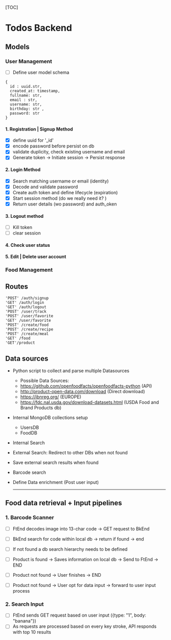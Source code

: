 [TOC]

# Todos Backend

## Models

### User Management

- [ ] Define user model schema

```
{
  id : uuid.str,
  created_at: timestamp,
  fullname: str, 
  email : str,
  username: str,
  birthday: str ,
  password: str
}
```



#### 1.  Registration | Signup Method

- [x] define uuid for '\_id'
- [x] encode password before persist on db
- [x] validate duplicity, check existing username and email 
- [x] Generate token → Initiate session → Persist response

#### 2.  Login Method

- [x] Search matching username or email (identity)
- [x] Decode and validate password
- [x] Create auth token and define lifecycle (expiration)
- [x] Start session method (do we really need it? )
- [x] Return user details (wo password) and auth_oken

#### 3.  Logout method

- [ ] Kill token 
- [ ] clear session

#### 4. Check user status
#### 5. Edit | Delete user account

<!-- * Field Duplicity check api () -->



### Food Management

## Routes

```
'POST' /auth/signup
'GET' /auth/login
'GET' /auth/logout
'POST' /user/track
'POST' /user/favorite
'GET' /user/favorite
'POST' /create/food
'POST' /create/recipe
'POST' /create/meal
'GET' /food
'GET'/product
```



## Data sources

- Python script to collect and parse multiple Datasources

  - Possible Data Sources:
  - https://github.com/openfoodfacts/openfoodfacts-python (API)
  - http://product-open-data.com/download (Direct download)
  - https://ibnreg.org/ (EUROPE)
  - https://fdc.nal.usda.gov/download-datasets.html (USDA Food and Brand Products db)


- Internal MongoDB collections setup

  - UsersDB
  - FoodDB

- Internal Search
- External Search: Redirect to other DBs when not found
- Save external search results when found
- Barcode search
- Define Data enrichment (Post user input)

  - - -

## Food data retrieval + Input pipelines

### 1. Barcode Scanner

- [ ] FtEnd decodes image into 13-char code -> GET request to BkEnd

- [ ] BkEnd search for code within local db -> return if found -> end

- [ ] If not found a db search hierarchy needs to be defined 

- [ ] Product is found -> Saves information on local db -> Send to FtEnd -> END

- [ ] Product not found -> User finishes -> END

- [ ] Product not found -> User opt for data input -> forward to user input process

### 2. Search Input

- [ ] FtEnd sends GET request based on user input ({type: "1", body: "banana"})
- [ ] As requests are processed based on every key stroke, API responds with top 10 results
